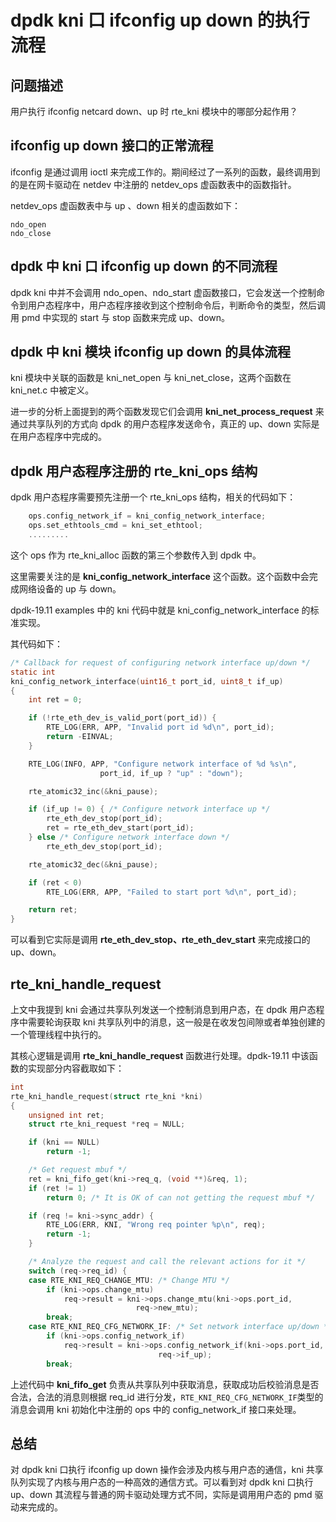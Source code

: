 # dpdk kni 口 ifconfig up down 的执行流程
## 问题描述
用户执行 ifconfig netcard down、up 时 rte_kni 模块中的哪部分起作用？

## ifconfig up down 接口的正常流程
ifconfig 是通过调用 ioctl 来完成工作的。期间经过了一系列的函数，最终调用到的是在网卡驱动在 netdev 中注册的 netdev_ops 虚函数表中的函数指针。

netdev_ops 虚函数表中与 up 、down 相关的虚函数如下：

	ndo_open
	ndo_close

## dpdk 中 kni 口 ifconfig up down 的不同流程
dpdk kni 中并不会调用 ndo_open、ndo_start 虚函数接口，它会发送一个控制命令到用户态程序中，用户态程序接收到这个控制命令后，判断命令的类型，然后调用 pmd 中实现的 start 与 stop 函数来完成 up、down。

## dpdk 中 kni 模块 ifconfig up down 的具体流程
kni 模块中关联的函数是 kni_net_open 与 kni_net_close，这两个函数在 kni_net.c 中被定义。

进一步的分析上面提到的两个函数发现它们会调用 **kni_net_process_request** 来通过共享队列的方式向 dpdk 的用户态程序发送命令，真正的 up、down 实际是在用户态程序中完成的。

## dpdk 用户态程序注册的 rte_kni_ops 结构
dpdk 用户态程序需要预先注册一个 rte_kni_ops 结构，相关的代码如下：

```c
  	ops.config_network_if = kni_config_network_interface;
    ops.set_ethtools_cmd = kni_set_ethtool;
    .........
```
这个 ops 作为 rte_kni_alloc 函数的第三个参数传入到 dpdk 中。

这里需要关注的是 **kni_config_network_interface** 这个函数。这个函数中会完成网络设备的 up 与 down。

dpdk-19.11 examples 中的 kni 代码中就是 kni_config_network_interface 的标准实现。

其代码如下：

```c
/* Callback for request of configuring network interface up/down */
static int
kni_config_network_interface(uint16_t port_id, uint8_t if_up)
{
    int ret = 0; 

    if (!rte_eth_dev_is_valid_port(port_id)) {
        RTE_LOG(ERR, APP, "Invalid port id %d\n", port_id);
        return -EINVAL;
    }    

    RTE_LOG(INFO, APP, "Configure network interface of %d %s\n",
                    port_id, if_up ? "up" : "down");

    rte_atomic32_inc(&kni_pause);

    if (if_up != 0) { /* Configure network interface up */
        rte_eth_dev_stop(port_id);
        ret = rte_eth_dev_start(port_id);
    } else /* Configure network interface down */
        rte_eth_dev_stop(port_id);

    rte_atomic32_dec(&kni_pause);

    if (ret < 0) 
        RTE_LOG(ERR, APP, "Failed to start port %d\n", port_id);

    return ret; 
}
```
可以看到它实际是调用 **rte_eth_dev_stop、rte_eth_dev_start** 来完成接口的 up、down。
## rte_kni_handle_request
上文中我提到 kni 会通过共享队列发送一个控制消息到用户态，在 dpdk 用户态程序中需要轮询获取 kni 共享队列中的消息，这一般是在收发包间隙或者单独创建的一个管理线程中执行的。

其核心逻辑是调用 **rte_kni_handle_request** 函数进行处理。dpdk-19.11 中该函数的实现部分内容截取如下：

```c
int
rte_kni_handle_request(struct rte_kni *kni)
{
    unsigned int ret;
    struct rte_kni_request *req = NULL;

    if (kni == NULL)
        return -1; 

    /* Get request mbuf */
    ret = kni_fifo_get(kni->req_q, (void **)&req, 1); 
    if (ret != 1)
        return 0; /* It is OK of can not getting the request mbuf */

    if (req != kni->sync_addr) {
        RTE_LOG(ERR, KNI, "Wrong req pointer %p\n", req);
        return -1; 
    }   

    /* Analyze the request and call the relevant actions for it */
    switch (req->req_id) {
    case RTE_KNI_REQ_CHANGE_MTU: /* Change MTU */
        if (kni->ops.change_mtu)
            req->result = kni->ops.change_mtu(kni->ops.port_id,
                            req->new_mtu);
        break;
    case RTE_KNI_REQ_CFG_NETWORK_IF: /* Set network interface up/down */
        if (kni->ops.config_network_if)
            req->result = kni->ops.config_network_if(kni->ops.port_id,
                                 req->if_up);
        break;
```
上述代码中 **kni_fifo_get** 负责从共享队列中获取消息，获取成功后校验消息是否合法，合法的消息则根据 req_id 进行分发，```RTE_KNI_REQ_CFG_NETWORK_IF```类型的消息会调用 kni 初始化中注册的 ops 中的 config_network_if 接口来处理。

## 总结
对 dpdk kni 口执行 ifconfig up down 操作会涉及内核与用户态的通信，kni 共享队列实现了内核与用户态的一种高效的通信方式。可以看到对 dpdk kni 口执行 up、down 其流程与普通的网卡驱动处理方式不同，实际是调用用户态的 pmd 驱动来完成的。





